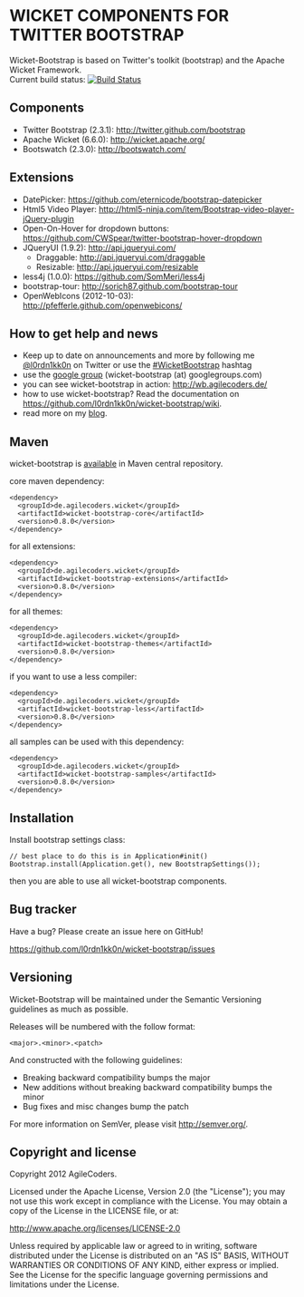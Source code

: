 WICKET COMPONENTS FOR TWITTER BOOTSTRAP
=======================================

Wicket-Bootstrap is based on Twitter's toolkit (bootstrap) and the Apache Wicket Framework.<br>
Current build status: [![Build Status](https://buildhive.cloudbees.com/job/l0rdn1kk0n/job/wicket-bootstrap/badge/icon)](https://buildhive.cloudbees.com/job/l0rdn1kk0n/job/wicket-bootstrap/)

Components
----------

* Twitter Bootstrap (2.3.1): http://twitter.github.com/bootstrap
* Apache Wicket (6.6.0): http://wicket.apache.org/
* Bootswatch (2.3.0): http://bootswatch.com/

Extensions
----------

* DatePicker: https://github.com/eternicode/bootstrap-datepicker
* Html5 Video Player: http://html5-ninja.com/item/Bootstrap-video-player-jQuery-plugin
* Open-On-Hover for dropdown buttons: https://github.com/CWSpear/twitter-bootstrap-hover-dropdown
* JQueryUI (1.9.2): http://api.jqueryui.com/
   * Draggable: http://api.jqueryui.com/draggable
   * Resizable: http://api.jqueryui.com/resizable
* less4j (1.0.0): https://github.com/SomMeri/less4j
* bootstrap-tour: http://sorich87.github.com/bootstrap-tour
* OpenWebIcons (2012-10-03): http://pfefferle.github.com/openwebicons/

How to get help and news
------------------------

* Keep up to date on announcements and more by following me [@l0rdn1kk0n](http://twitter.com/l0rdn1kk0n) on Twitter or use the [#WicketBootstrap](https://twitter.com/search?q=%23WicketBootstrap&src=typd) hashtag
* use the [google group](https://groups.google.com/d/forum/wicket-bootstrap) (wicket-bootstrap (at) googlegroups.com)
* you can see wicket-bootstrap in action: http://wb.agilecoders.de/
* how to use wicket-bootstrap? Read the documentation on https://github.com/l0rdn1kk0n/wicket-bootstrap/wiki.
* read more on my [blog](http://blog.agilecoders.de/).

## Maven
wicket-bootstrap is [available](http://search.maven.org/#artifactdetails|de.agilecoders.wicket|wicket-bootstrap-core|0.8.0|jar) in Maven central repository.

core maven dependency:
<pre><code>&lt;dependency&gt;
  &lt;groupId&gt;de.agilecoders.wicket&lt;/groupId&gt;
  &lt;artifactId&gt;wicket-bootstrap-core&lt;/artifactId&gt;
  &lt;version&gt;0.8.0&lt;/version&gt;
&lt;/dependency&gt;
</code></pre>

for all extensions:
<pre><code>&lt;dependency&gt;
  &lt;groupId&gt;de.agilecoders.wicket&lt;/groupId&gt;
  &lt;artifactId&gt;wicket-bootstrap-extensions&lt;/artifactId&gt;
  &lt;version&gt;0.8.0&lt;/version&gt;
&lt;/dependency&gt;
</code></pre>

for all themes:
<pre><code>&lt;dependency&gt;
  &lt;groupId&gt;de.agilecoders.wicket&lt;/groupId&gt;
  &lt;artifactId&gt;wicket-bootstrap-themes&lt;/artifactId&gt;
  &lt;version&gt;0.8.0&lt;/version&gt;
&lt;/dependency&gt;
</code></pre>

if you want to use a less compiler:
<pre><code>&lt;dependency&gt;
  &lt;groupId&gt;de.agilecoders.wicket&lt;/groupId&gt;
  &lt;artifactId&gt;wicket-bootstrap-less&lt;/artifactId&gt;
  &lt;version&gt;0.8.0&lt;/version&gt;
&lt;/dependency&gt;
</code></pre>

all samples can be used with this dependency:
<pre><code>&lt;dependency&gt;
  &lt;groupId&gt;de.agilecoders.wicket&lt;/groupId&gt;
  &lt;artifactId&gt;wicket-bootstrap-samples&lt;/artifactId&gt;
  &lt;version&gt;0.8.0&lt;/version&gt;
&lt;/dependency&gt;
</code></pre>

Installation
------------
Install bootstrap settings class:

<pre><code>// best place to do this is in Application#init()
Bootstrap.install(Application.get(), new BootstrapSettings());
</code></pre>

then you are able to use all wicket-bootstrap components.

Bug tracker
-----------

Have a bug? Please create an issue here on GitHub!

https://github.com/l0rdn1kk0n/wicket-bootstrap/issues


Versioning
----------

Wicket-Bootstrap will be maintained under the Semantic Versioning guidelines as much as possible.

Releases will be numbered with the follow format:

`<major>.<minor>.<patch>`

And constructed with the following guidelines:

* Breaking backward compatibility bumps the major
* New additions without breaking backward compatibility bumps the minor
* Bug fixes and misc changes bump the patch

For more information on SemVer, please visit http://semver.org/.


Copyright and license
---------------------

Copyright 2012 AgileCoders.

Licensed under the Apache License, Version 2.0 (the "License");
you may not use this work except in compliance with the License.
You may obtain a copy of the License in the LICENSE file, or at:

   http://www.apache.org/licenses/LICENSE-2.0

Unless required by applicable law or agreed to in writing, software
distributed under the License is distributed on an "AS IS" BASIS,
WITHOUT WARRANTIES OR CONDITIONS OF ANY KIND, either express or implied.
See the License for the specific language governing permissions and
limitations under the License.
